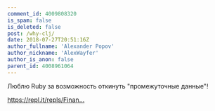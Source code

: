 ```yaml
---
comment_id: 4009808320
is_spam: false
is_deleted: false
post: /why-clj/
date: 2018-07-27T20:51:16Z
author_fullname: 'Alexander Popov'
author_nickname: 'AlexWayfer'
author_is_anon: false
parent_id: 4008961064
---
```


<p>Люблю Ruby за возможность откинуть "промежуточные данные"!</p><p><a href="https://repl.it/repls/FinancialRegularSolaris" rel="nofollow noopener" title="https://repl.it/repls/FinancialRegularSolaris">https://repl.it/repls/Finan...</a></p>
